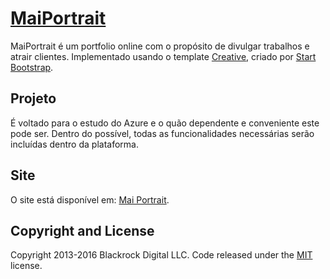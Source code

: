 # [MaiPortrait](http://maiportrait.com.br/)

MaiPortrait é um portfolio online com o propósito de divulgar trabalhos e atrair clientes. Implementado usando o template [Creative](http://startbootstrap.com/template-overviews/creative/), criado por [Start Bootstrap](http://startbootstrap.com/).

## Projeto

É voltado para o estudo do Azure e o quão dependente e conveniente este pode ser. Dentro do possível, todas as funcionalidades necessárias serão incluídas dentro da plataforma.

## Site

O site está disponível em: [Mai Portrait](http://maiportrait.com.br).

## Copyright and License

Copyright 2013-2016 Blackrock Digital LLC. Code released under the [MIT](https://github.com/BlackrockDigital/startbootstrap-creative/blob/gh-pages/LICENSE) license.